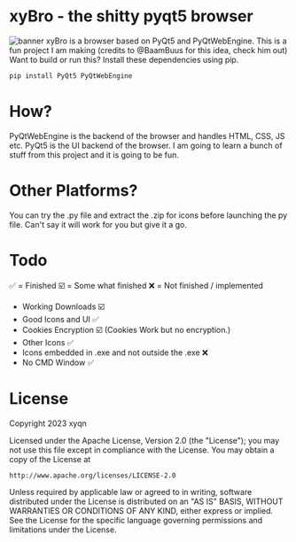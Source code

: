 # xyBro - the shitty pyqt5 browser
![banner](https://github.com/xyqnn/xyBro/assets/135556230/ae53d648-0f3a-46dd-8aac-5af185af5cc2)
xyBro is a browser based on PyQt5 and PyQtWebEngine.
This is a fun project I am making (credits to @BaamBuus for this idea, check him out)
Want to build or run this? Install these dependencies using pip.
```python
pip install PyQt5 PyQtWebEngine
```
# How?
PyQtWebEngine is the backend of the browser and handles HTML, CSS, JS etc. 
PyQt5 is the UI backend of the browser. I am going to learn a bunch of 
stuff from this project and it is going to be fun.
# Other Platforms?
You can try the .py file and extract the .zip for icons before launching
the py file. Can't say it will work for you but give it a go.
# Todo
✅ = Finished
☑️ = Some what finished
❌ = Not finished / implemented
- Working Downloads ☑️
- Good Icons and UI ✅
- Cookies Encryption ☑️ (Cookies Work but no encryption.)
- Other Icons ✅
- Icons embedded in .exe and not outside the .exe ❌
- No CMD Window ✅
# License
Copyright 2023 xyqn

Licensed under the Apache License, Version 2.0 (the "License");
you may not use this file except in compliance with the License.
You may obtain a copy of the License at

    http://www.apache.org/licenses/LICENSE-2.0

Unless required by applicable law or agreed to in writing, software
distributed under the License is distributed on an "AS IS" BASIS,
WITHOUT WARRANTIES OR CONDITIONS OF ANY KIND, either express or implied.
See the License for the specific language governing permissions and
limitations under the License.
